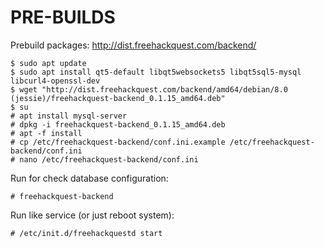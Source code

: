 # PRE-BUILDS

Prebuild packages: http://dist.freehackquest.com/backend/
```
$ sudo apt update
$ sudo apt install qt5-default libqt5websockets5 libqt5sql5-mysql libcurl4-openssl-dev
$ wget "http://dist.freehackquest.com/backend/amd64/debian/8.0 (jessie)/freehackquest-backend_0.1.15_amd64.deb"
$ su
# apt install mysql-server
# dpkg -i freehackquest-backend_0.1.15_amd64.deb
# apt -f install
# cp /etc/freehackquest-backend/conf.ini.example /etc/freehackquest-backend/conf.ini
# nano /etc/freehackquest-backend/conf.ini
```
Run for check database configuration:
```
# freehackquest-backend
```
Run like service (or just reboot system):
```
# /etc/init.d/freehackquestd start
```


